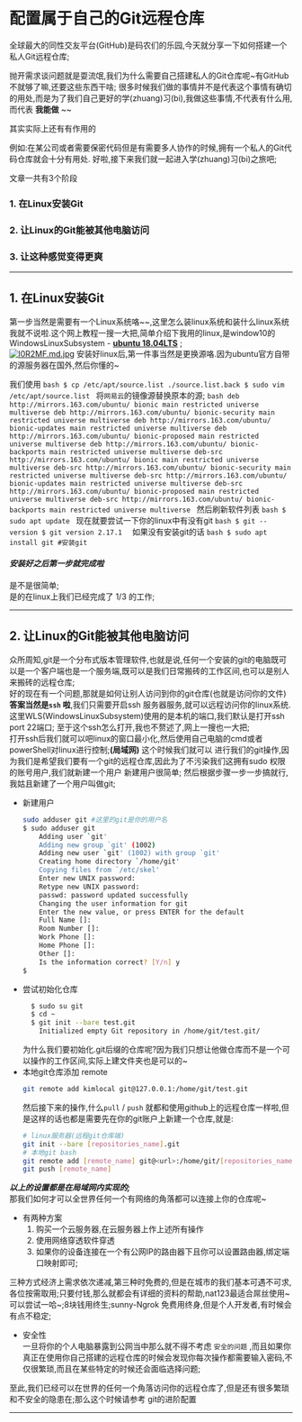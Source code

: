 # 配置属于自己的Git远程仓库

全球最大的同性交友平台(GitHub)是码农们的乐园,今天就分享一下如何搭建一个私人Git远程仓库;  

抛开需求谈问题就是耍流氓,我们为什么需要自己搭建私人的Git仓库呢~有GitHub不就够了嘛,还要这些东西干啥; 很多时候我们做的事情并不是代表这个事情有确切的用处,而是为了我们自己更好的学(zhuang)习(bi),我做这些事情,不代表有什么用,而代表 **我能做** ~~  

其实实际上还有有作用的  
  
例如:在某公司或者需要保密代码但是有需要多人协作的时候,拥有一个私人的Git代码仓库就会十分有用处. 好啦,接下来我们就一起进入学(zhuang)习(bi)之旅吧;

文章一共有3个阶段  

### **1. 在Linux安装Git**
### **2. 让Linux的Git能被其他电脑访问**
### **3. 让这种感觉变得更爽**

*****  
 
## 1. 在Linux安装Git
 第一步当然是需要有一个Linux系统咯~~,这里怎么装linux系统和装什么linux系统我就不说啦.这个网上教程一搜一大把,简单介绍下我用的linux,是window10的WindowsLinuxSubsystem - **[ubuntu 18.04LTS](https://www.microsoft.com/zh-cn/p/ubuntu-1804-lts/9n9tngvndl3q?activetab=pivot:overviewtab)** ;  
  [![l0R2MF.md.jpg](https://s2.ax1x.com/2020/01/04/l0R2MF.md.jpg)](https://imgchr.com/i/l0R2MF)
 安装好linux后,第一件事当然是更换源咯.因为ubuntu官方自带的源服务器在国外,然后你懂的~  

 我们使用
    ```bash
    $ cp /etc/apt/source.list ./source.list.back
    $ sudo vim /etc/apt/source.list
    ```
 将`网易云`的镜像源替换原本的源;
    ```bash
    deb http://mirrors.163.com/ubuntu/ bionic main restricted universe multiverse
    deb http://mirrors.163.com/ubuntu/ bionic-security main restricted universe multiverse
    deb http://mirrors.163.com/ubuntu/ bionic-updates main restricted universe multiverse
    deb http://mirrors.163.com/ubuntu/ bionic-proposed main restricted universe multiverse
    deb http://mirrors.163.com/ubuntu/ bionic-backports main restricted universe multiverse
    deb-src http://mirrors.163.com/ubuntu/ bionic main restricted universe multiverse
    deb-src http://mirrors.163.com/ubuntu/ bionic-security main restricted universe multiverse
    deb-src http://mirrors.163.com/ubuntu/ bionic-updates main restricted universe multiverse
    deb-src http://mirrors.163.com/ubuntu/ bionic-proposed main restricted universe multiverse
    deb-src http://mirrors.163.com/ubuntu/ bionic-backports main restricted universe multiverse
    ```
 然后刷新软件列表
    ```bash
    $ sudo apt update
    ```
   现在就要尝试一下你的linux中有没有git
    ```bash
    $ git --version
    $ git version 2.17.1 
    ```
   如果没有安装git的话
    ```bash
    $ sudo apt install git #安装git
    ```
  #### ***安装好之后第一步就完成啦***
   是不是很简单;  
   是的在linux上我们已经完成了 1/3 的工作;

*************
## 2. 让Linux的Git能被其他电脑访问

众所周知,git是一个分布式版本管理软件,也就是说,任何一个安装的git的电脑既可以是一个客户端也是一个服务端,既可以是我们日常搬砖的工作区间,也可以是别人来搬砖的远程仓库;  
好的现在有一个问题,那就是如何让别人访问到你的git仓库(也就是访问你的文件)  
**答案当然是`ssh` 啦**,我们只需要开启ssh 服务器服务,就可以远程访问你的linux系统.
这里WLS(WindowsLinuxSubsystem)使用的是本机的端口,我们默认是打开ssh port 22端口;
至于这个ssh怎么打开,我也不赘述了,网上一搜也一大把;  
打开ssh后我们就可以吧linux的窗口最小化,然后使用自己电脑的cmd或者powerShell对linux进行控制;**(局域网)**
这个时候我们就可以 进行我们的git操作,因为我们是希望我们要有一个git的远程仓库,因此为了不污染我们这拥有sudo 权限的账号用户,我们就新建一个用户 新建用户很简单;
然后根据步骤一步一步搞就行,我姑且新建了一个用户叫做git;

- 新建用户
    ```bash
    sudo adduser git #这里的git是你的用户名
    $ sudo adduser git
        Adding user `git'
        Adding new group `git' (1002) 
        Adding new user `git' (1002) with group `git'
        Creating home directory `/home/git' 
        Copying files from `/etc/skel' 
        Enter new UNIX password:
        Retype new UNIX password:
        passwd: password updated successfully
        Changing the user information for git
        Enter the new value, or press ENTER for the default
        Full Name []:
        Room Number []:
        Work Phone []:
        Home Phone []:
        Other []:
        Is the information correct? [Y/n] y
    $
    ```
- 尝试初始化仓库
  ```bash
    $ sudo su git
    $ cd ~
    $ git init --bare test.git
      Initialized empty Git repository in /home/git/test.git/
  ```
    为什么我们要初始化.git后缀的仓库呢?因为我们只想让他做仓库而不是一个可以操作的工作区间,实际上建文件夹也是可以的~  
- 本地git仓库添加 remote
    ```bash
    git remote add kimlocal git@127.0.0.1:/home/git/test.git
    ```
    然后接下来的操作,什么```pull``` / ```push``` 就都和使用github上的远程仓库一样啦,但是这样的话也都是需要先在你的git账户上新建一个仓库,就是:
    ```bash
    # linux服务器(远程git仓库端)
    git init --bare [repositories_name].git
    # 本地git bash
    git remote add [remote_name] git@<url>:/home/git/[repositories_name].git
    git push [remote_name]
    ```
***以上的设置都是在局域网内实现的;***  
那我们如何才可以全世界任何一个有网络的角落都可以连接上你的仓库呢~  
- 有两种方案  
    1. 购买一个云服务器,在云服务器上作上述所有操作
    2. 使用网络穿透软件穿透
    3. 如果你的设备连接在一个有公网IP的路由器下且你可以设置路由器,绑定端口映射即可;

三种方式经济上需求依次递减,第三种时免费的,但是在城市的我们基本可遇不可求,各位按需取用;只要付钱,那么就都会有详细的资料的帮助,nat123最适合屌丝使用~可以尝试一哈~;8块钱用终生;sunny-Ngrok 免费用终身,但是个人开发者,有时候会有点不稳定;

- 安全性  
  一旦将你的个人电脑暴露到公网当中那么就不得不考虑 `安全的问题` ,而且如果你真正在使用你自己搭建的远程仓库的时候会发现你每次操作都需要输入密码,不仅很繁琐,而且在某些特定的时候还会面临选择问题;

至此,我们已经可以在世界的任何一个角落访问你的远程仓库了,但是还有很多繁琐和不安全的隐患在;那么这个时候请参考 git的进阶配置

*****
